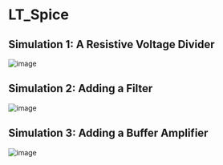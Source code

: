 # LT_Spice


## Simulation 1: A Resistive Voltage Divider
![image](https://github.com/K-Ganesh-Rao/LT_Spice/assets/130823089/5f466b1f-09ac-4b85-93d4-15989c817301)

## Simulation 2: Adding a Filter
![image](https://github.com/K-Ganesh-Rao/LT_Spice/assets/130823089/f085fea2-f0bf-49e0-bb81-c51f6cf9bfab)

## Simulation 3: Adding a Buffer Amplifier
![image](https://github.com/K-Ganesh-Rao/LT_Spice/assets/130823089/1a9f4221-9765-429d-8779-843becd7368d)


